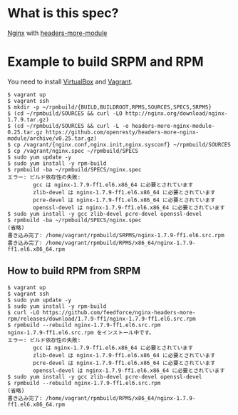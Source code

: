 # What is this spec?

[Nginx](http://nginx.org) with [headers-more-module](http://wiki.nginx.org/NginxHttpHeadersMoreModule)

# Example to build SRPM and RPM

You need to install [VirtualBox](https://www.virtualbox.org/) and [Vagrant](http://www.vagrantup.com/).

```
$ vagrant up
$ vagrant ssh
$ mkdir -p ~/rpmbuild/{BUILD,BUILDROOT,RPMS,SOURCES,SPECS,SRPMS}
$ (cd ~/rpmbuild/SOURCES && curl -LO http://nginx.org/download/nginx-1.7.9.tar.gz)
$ (cd ~/rpmbuild/SOURCES && curl -L -o headers-more-nginx-module-0.25.tar.gz https://github.com/openresty/headers-more-nginx-module/archive/v0.25.tar.gz)
$ cp /vagrant/{nginx.conf,nginx.init,nginx.sysconf} ~/rpmbuild/SOURCES
$ cp /vagrant/nginx.spec ~/rpmbuild/SPECS
$ sudo yum update -y
$ sudo yum install -y rpm-build
$ rpmbuild -ba ~/rpmbuild/SPECS/nginx.spec
エラー: ビルド依存性の失敗:
        gcc は nginx-1.7.9-ff1.el6.x86_64 に必要とされています
        zlib-devel は nginx-1.7.9-ff1.el6.x86_64 に必要とされています
        pcre-devel は nginx-1.7.9-ff1.el6.x86_64 に必要とされています
        openssl-devel は nginx-1.7.9-ff1.el6.x86_64 に必要とされています
$ sudo yum install -y gcc zlib-devel pcre-devel openssl-devel
$ rpmbuild -ba ~/rpmbuild/SPECS/nginx.spec
(省略)
書き込み完了: /home/vagrant/rpmbuild/SRPMS/nginx-1.7.9-ff1.el6.src.rpm
書き込み完了: /home/vagrant/rpmbuild/RPMS/x86_64/nginx-1.7.9-ff1.el6.x86_64.rpm
```

## How to build RPM from SRPM

```
$ vagrant up
$ vagrant ssh
$ sudo yum update -y
$ sudo yum install -y rpm-build
$ curl -LO https://github.com/feedforce/nginx-headers-more-rpm/releases/download/1.7.9-ff1/nginx-1.7.9-ff1.el6.src.rpm
$ rpmbuild --rebuild nginx-1.7.9-ff1.el6.src.rpm
nginx-1.7.9-ff1.el6.src.rpm をインストール中です。
エラー: ビルド依存性の失敗:
        gcc は nginx-1.7.9-ff1.el6.x86_64 に必要とされています
        zlib-devel は nginx-1.7.9-ff1.el6.x86_64 に必要とされています
        pcre-devel は nginx-1.7.9-ff1.el6.x86_64 に必要とされています
        openssl-devel は nginx-1.7.9-ff1.el6.x86_64 に必要とされています
$ sudo yum install -y gcc zlib-devel pcre-devel openssl-devel
$ rpmbuild --rebuild nginx-1.7.9-ff1.el6.src.rpm
(省略)
書き込み完了: /home/vagrant/rpmbuild/RPMS/x86_64/nginx-1.7.9-ff1.el6.x86_64.rpm
```

